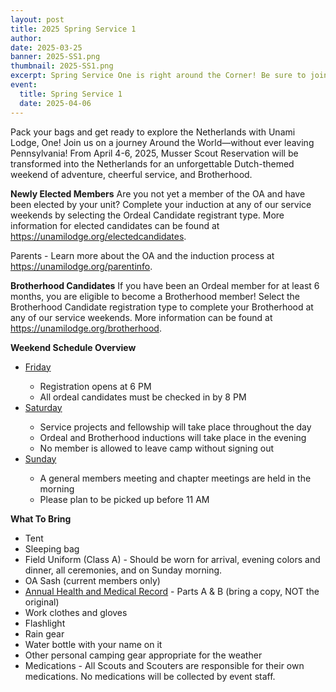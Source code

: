 ```yaml
---
layout: post
title: 2025 Spring Service 1
author:
date: 2025-03-25
banner: 2025-SS1.png 
thumbnail: 2025-SS1.png 
excerpt: Spring Service One is right around the Corner! Be sure to join us for...
event:
  title: Spring Service 1
  date: 2025-04-06
---
```


Pack your bags and get ready to explore the Netherlands with Unami Lodge, One!
Join us on a journey Around the World—without ever leaving Pennsylvania! From April 4-6, 2025, Musser Scout Reservation will be transformed into the Netherlands for an unforgettable Dutch-themed weekend of adventure, cheerful service, and Brotherhood.


**Newly Elected Members**
Are you not yet a member of the OA and have been elected by your unit? Complete your induction at any of our service weekends by selecting the Ordeal Candidate registrant type. More information for elected candidates can be found at <a href="https://unamilodge.org/electedcandidates">https://unamilodge.org/electedcandidates</a>. 

Parents - Learn more about the OA and the induction process at <a href="https://unamilodge.org/parentinfo">https://unamilodge.org/parentinfo</a>. 
 
**Brotherhood Candidates**
If you have been an Ordeal member for at least 6 months, you are eligible to become a Brotherhood member! Select the Brotherhood Candidate registration type to complete your Brotherhood at any of our service weekends. More information can be found at <a href="https://unamilodge.org/brotherhood">https://unamilodge.org/brotherhood</a>.

**Weekend Schedule Overview**
<ul>
  <li><u>Friday</u></li>
  <ul>
    <li>Registration opens at 6 PM</li>
    <li>All ordeal candidates must be checked in by 8 PM</li>
  </ul>

  <li><u>Saturday</u></li>
  <ul>
    <li>Service projects and fellowship will take place throughout the day</li>
    <li>Ordeal and Brotherhood inductions will take place in the evening</li>
    <li>No member is allowed to leave camp without signing out</li>
  </ul>

  <li><u>Sunday</u></li>
  <ul>
    <li>A general members meeting and chapter meetings are held in the morning</li>
    <li>Please plan to be picked up before 11 AM</li>
  </ul>
</ul>

**What To Bring**
<ul>
  <li>Tent</li>
  <li>Sleeping bag</li>
  <li>Field Uniform (Class A) - Should be worn for arrival, evening colors and dinner, all ceremonies, and on Sunday morning.</li>
  <li>OA Sash (current members only)</li>
  <li><a href="https://filestore.scouting.org/filestore/HealthSafety/pdf/680-001_AB.pdf">Annual Health and Medical Record</a> - Parts A & B (bring a copy, NOT the original)</li>
  <li>Work clothes and gloves</li>
  <li>Flashlight</li>
  <li>Rain gear</li>
  <li>Water bottle with your name on it</li>
  <li>Other personal camping gear appropriate for the weather</li>
  <li>Medications - All Scouts and Scouters are responsible for their own medications. No medications will be collected by event staff.</li>
</ul>
